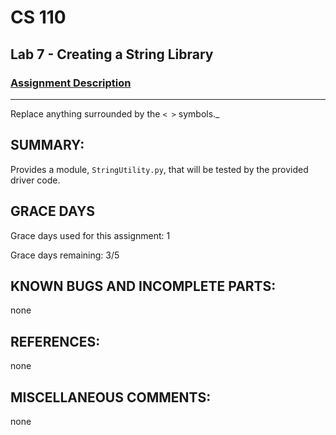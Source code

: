 # CS 110
## Lab 7 - Creating a String Library

### [Assignment Description](https://docs.google.com/document/d/1y_jvdf4tiNYyqNEkz-w9HXeigK8qQ45d-E4J1fvDBXk/edit?usp=sharing)

***

Replace anything surrounded by the `< >` symbols._

## SUMMARY:
 Provides a module, `StringUtility.py`, that will be tested by the provided
 driver code.

## GRACE DAYS
Grace days used for this assignment: 1

Grace days remaining: 3/5

## KNOWN BUGS AND INCOMPLETE PARTS:
 none

## REFERENCES:
 none

## MISCELLANEOUS COMMENTS:
 none

